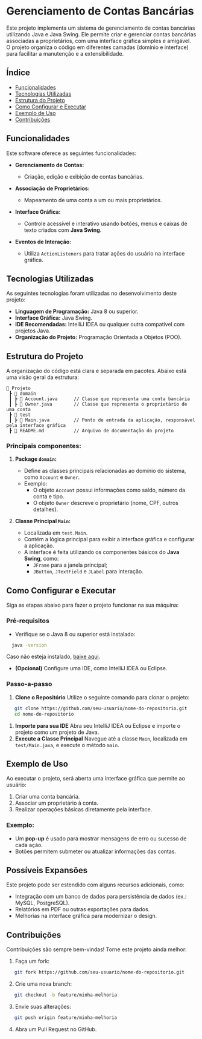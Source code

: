 # Gerenciamento de Contas Bancárias
Este projeto implementa um sistema de gerenciamento de contas bancárias utilizando Java e Java Swing. Ele permite criar e gerenciar contas bancárias associadas a proprietários, com uma interface gráfica simples e amigável. O projeto organiza o código em diferentes camadas (domínio e interface) para facilitar a manutenção e a extensibilidade.
## **Índice**
- [Funcionalidades](#funcionalidades)
- [Tecnologias Utilizadas](#tecnologias-utilizadas)
- [Estrutura do Projeto](#estrutura-do-projeto)
- [Como Configurar e Executar](#como-configurar-e-executar)
- [Exemplo de Uso](#exemplo-de-uso)
- [Contribuições](#contribui%C3%A7%C3%B5es)

## **Funcionalidades**
Este software oferece as seguintes funcionalidades:
- **Gerenciamento de Contas:**
    - Criação, edição e exibição de contas bancárias.

- **Associação de Proprietários:**
    - Mapeamento de uma conta a um ou mais proprietários.

- **Interface Gráfica:**
    - Controle acessível e interativo usando botões, menus e caixas de texto criados com **Java Swing**.

- **Eventos de Interação:**
    - Utiliza `ActionListeners` para tratar ações do usuário na interface gráfica.

## **Tecnologias Utilizadas**
As seguintes tecnologias foram utilizadas no desenvolvimento deste projeto:
- **Linguagem de Programação:** Java 8 ou superior.
- **Interface Gráfica:** Java Swing.
- **IDE Recomendadas:** IntelliJ IDEA ou qualquer outra compatível com projetos Java.
- **Organização do Projeto:** Programação Orientada a Objetos (POO).

## **Estrutura do Projeto**
A organização do código está clara e separada em pacotes. Abaixo está uma visão geral da estrutura:
``` 
🚀 Projeto
 ┣ 📂 domain
 ┃ ┣ 📄 Account.java      // Classe que representa uma conta bancária
 ┃ ┣ 📄 Owner.java        // Classe que representa o proprietário de uma conta
 ┣ 📂 test
 ┃ ┣ 📄 Main.java         // Ponto de entrada da aplicação, responsável pela interface gráfica
 ┣ 📄 README.md           // Arquivo de documentação do projeto
```
### Principais componentes:
1. **Package `domain`:**
    - Define as classes principais relacionadas ao domínio do sistema, como `Account` e `Owner`.
    - Exemplo:
        - O objeto `Account` possui informações como saldo, número da conta e tipo.
        - O objeto `Owner` descreve o proprietário (nome, CPF, outros detalhes).

2. **Classe Principal `Main`:**
    - Localizada em `test.Main`.
    - Contém a lógica principal para exibir a interface gráfica e configurar a aplicação.
    - A interface é feita utilizando os componentes básicos do **Java Swing**, como:
        - `JFrame` para a janela principal;
        - `JButton`, `JTextField` e `JLabel` para interação.

## **Como Configurar e Executar**
Siga as etapas abaixo para fazer o projeto funcionar na sua máquina:
### Pré-requisitos
- Verifique se o Java 8 ou superior está instalado:
``` bash
  java -version
```
Caso não esteja instalado, [baixe aqui](https://www.oracle.com/java/technologies/javase-jdk15-downloads.html).
- **(Opcional)** Configure uma IDE, como IntelliJ IDEA ou Eclipse.

### Passo-a-passo
1. **Clone o Repositório** Utilize o seguinte comando para clonar o projeto:
``` bash
   git clone https://github.com/seu-usuario/nome-do-repositorio.git
   cd nome-do-repositorio
```
1. **Importe para sua IDE** Abra seu IntelliJ IDEA ou Eclipse e importe o projeto como um projeto de Java.
2. **Execute a Classe Principal** Navegue até a classe `Main`, localizada em `test/Main.java`, e execute o método `main`.

## **Exemplo de Uso**
Ao executar o projeto, será aberta uma interface gráfica que permite ao usuário:
1. Criar uma conta bancária.
2. Associar um proprietário à conta.
3. Realizar operações básicas diretamente pela interface.

### Exemplo:
- Um **pop-up** é usado para mostrar mensagens de erro ou sucesso de cada ação.
- Botões permitem submeter ou atualizar informações das contas.

## **Possíveis Expansões**
Este projeto pode ser estendido com alguns recursos adicionais, como:
- Integração com um banco de dados para persistência de dados (ex.: MySQL, PostgreSQL).
- Relatórios em PDF ou outras exportações para dados.
- Melhorias na interface gráfica para modernizar o design.

## **Contribuições**
Contribuições são sempre bem-vindas! Torne este projeto ainda melhor:
1. Faça um fork:
``` bash
   git fork https://github.com/seu-usuario/nome-do-repositorio.git
```
2. Crie uma nova branch:
``` bash
   git checkout -b feature/minha-melhoria
```
3. Envie suas alterações:
``` bash
   git push origin feature/minha-melhoria
```
4. Abra um Pull Request no GitHub.
